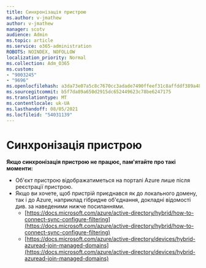 ```yaml
---
title: Синхронізація пристрою
ms.author: v-jmathew
author: v-jmathew
manager: scotv
audience: Admin
ms.topic: article
ms.service: o365-administration
ROBOTS: NOINDEX, NOFOLLOW
localization_priority: Normal
ms.collection: Adm_O365
ms.custom:
- "9003245"
- "9696"
ms.openlocfilehash: a3da73e07a5c8c7670cc3adade7490ffeef31c8affddf389a48a8be11e8b58a2
ms.sourcegitcommit: b5f7da89a650d2915dc652449623c78be6247175
ms.translationtype: MT
ms.contentlocale: uk-UA
ms.lasthandoff: 08/05/2021
ms.locfileid: "54031139"
---
```

# <a name="device-sync"></a>Синхронізація пристрою

**Якщо синхронізація пристрою не працює, пам'ятайте про такі моменти:**

- Об'єкт пристрою відображатиметься на порталі Azure лише після реєстрації пристрою.
- Якщо ви хочете, щоб пристрій приєднався як до локального домену, так і до Azure, наприклад гібридне об'єднання, докладні відомості див. за наведеними нижче посиланнями.
  - [https://docs.microsoft.com/azure/active-directory/hybrid/how-to-connect-sync-configure-filtering](https://docs.microsoft.com/azure/active-directory/hybrid/how-to-connect-sync-configure-filtering)
  - [https://docs.microsoft.com/azure/active-directory/devices/hybrid-azuread-join-managed-domains](https://docs.microsoft.com/azure/active-directory/devices/hybrid-azuread-join-managed-domains)

